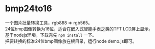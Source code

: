 # bmp24to16
一个图片批量转换工具，rgb888 => rgb565。  
24位bmp图像转换为16位，适合在嵌入式智能手表之类的TFT LCD屏上显示。  
基于nodejs环境，下载完先 `npm install` 一下。  
把要转换的标准24位bmp图像放在根目录，运行node demo.js即可。